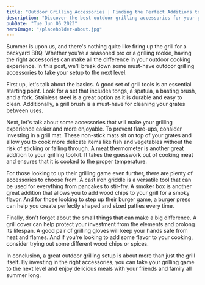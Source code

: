 ```yaml
---
title: "Outdoor Grilling Accessories | Finding the Perfect Additions to Your Grill Setup"
description: "Discover the best outdoor grilling accessories for your grill setup! From spatulas to grill covers, we&#39;ll guide you through everything you need for the perfect BBQ experience."
pubDate: "Tue Jun 06 2023"
heroImage: "/placeholder-about.jpg"
---
```


Summer is upon us, and there&#39;s nothing quite like firing up the grill for a backyard BBQ. Whether you&#39;re a seasoned pro or a grilling rookie, having the right accessories can make all the difference in your outdoor cooking experience. In this post, we&#39;ll break down some must-have outdoor grilling accessories to take your setup to the next level.

First up, let&#39;s talk about the basics. A good set of grill tools is an essential starting point. Look for a set that includes tongs, a spatula, a basting brush, and a fork. Stainless steel is a great option as it is durable and easy to clean. Additionally, a grill brush is a must-have for cleaning your grates between uses.

Next, let&#39;s talk about some accessories that will make your grilling experience easier and more enjoyable. To prevent flare-ups, consider investing in a grill mat. These non-stick mats sit on top of your grates and allow you to cook more delicate items like fish and vegetables without the risk of sticking or falling through. A meat thermometer is another great addition to your grilling toolkit. It takes the guesswork out of cooking meat and ensures that it is cooked to the proper temperature.

For those looking to up their grilling game even further, there are plenty of accessories to choose from. A cast iron griddle is a versatile tool that can be used for everything from pancakes to stir-fry. A smoker box is another great addition that allows you to add wood chips to your grill for a smoky flavor. And for those looking to step up their burger game, a burger press can help you create perfectly shaped and sized patties every time.

Finally, don&#39;t forget about the small things that can make a big difference. A grill cover can help protect your investment from the elements and prolong its lifespan. A good pair of grilling gloves will keep your hands safe from heat and flames. And if you&#39;re looking to add some flavor to your cooking, consider trying out some different wood chips or spices.

In conclusion, a great outdoor grilling setup is about more than just the grill itself. By investing in the right accessories, you can take your grilling game to the next level and enjoy delicious meals with your friends and family all summer long.